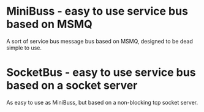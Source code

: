 # MiniBuss - easy to use service bus based on MSMQ
A sort of service bus message bus based on MSMQ, designed to be dead simple to use.

# SocketBus - easy to use service bus based on a socket server
As easy to use as MiniBuss, but based on a non-blocking tcp socket server.
